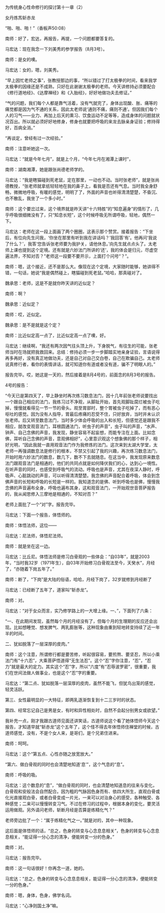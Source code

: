 为传统身心性命修行的探讨第十一章（2）

女丹炼炁斩赤龙

“啪、啪、啪！”（香板声50:08）

南师：好了，宏达，再报告，再提，一个问题都要答复的。

马宏达：现在我念一下刘美秀的参学报告（8月3号）。

南师：是女的噢。

马宏达：女的，嗯，刘美秀。

“早上因忙老师之事”，张教授那边的事，“所以错过了打太极拳的时间，看来我学太极拳的因缘还是不成熟，只好在此谢谢太极拳的老师。今天讲修持必须要配合《修行道地经》、《达摩禅经》和《入胎经》，好好地做功夫去修证。”

“气的问题，我们每个人都是靠气活着，没有气就完了，身体出现酸、胀、痛等的痛觉都是因为气不通的关系，因此太老师说‘通则不痛，痛则不通’。但因我们每个人的习气——业力、再加上后天的熏习、饮食运动不足等等，造成身体的问题就状况百出。所以就必须好好地修身，修身也就要把呼吸的来龙去脉亲身证验；修持得好，百病全消。”

“再谈定，曾经有过一次经验。”

南师：注意听她这一次。

马宏达：“就是今年七月”，就是上个月，“今年七月在湘潭上课时”，

南师：湖南湘潭，她是跟张尚德老师学的。

马宏达：“我是瞎猫碰到死老鼠，定在那里，一动也不动。当时张老师”，就是张尚德教授，“张老师就拿纸轻轻地在我的鼻子上，看我是否还有气息。当时我全身舒畅，微微地呼吸，有暖的感觉，明明了了，外面的声音也听得清清楚楚，不昏沉、也不散乱，我坐了一个多小时。”

南师：这个要岔过来，这个境界就是昨天讲“十六特胜”的“知息遍身”的情形了，几乎呼吸很细微没有了，只“知息长短”，这个时候呼吸无所谓呼吸，轻地，偶然一下。

马宏达：老师在这一段上面画了两个圈圈，这表示那个赞赏。接着报告：“下坐后，有位向先生问我，‘你坐在那里有听到我在讲话吗？’我回答‘有’。他再问‘我说了什么？’，我答‘您告诉张老师要为我护关，请他休息。’向先生就点点头了。太老师上课也提到这个定境。还有就是六妙法门所讲的‘还’，我的体会是归元，尽虚空遍法界，不知对否？”老师这一段要不要开示，上面打个问号“？”。

南师：嗯，这个接近，还不是那么大。像现在这个定境，大家随时能够，她讲得不错，一句话，她说“我是偶然碰上，瞎猫碰到死老鼠。”哈哈，那真碰对了。

魏承思：老师，这是不是就你昨天讲的近似定？

南师：啊？

魏承思：近似定？

南师：哎，近似定。

魏承思：是不是就是这个定？

南师：比近似定高一点了，比近似定高一点了噢，好。

马宏达：继续啊，“我还有两次因气往头顶上升，下身脱气，有往生的可能，张老师当时在场就把我救回来。总结：修持必须一步一步脚踏实地亲身证验，言语说得再多再好，没有真正地做功夫，还是自己对自己交白卷，自己在欺骗自己。太老师说真修行者，看你的表情讲话，就可知道你有道或者没有道，骗不了明眼人的。”

报告完毕。哎，她这是一天的，然后接着是8月4号的，前面念的8月3号的报告。

4号的报告：

“今天已是第四天了，早上静坐时再次练习数息法门，因十几年前张老师说要找出一个跟自己相应的法门，我练习过不净观，从脚趾开始，首先观脚趾腐烂被虫子吃掉，慢慢就看得见一节一节的骨头。观至胃部时，整个胃被虫子吃掉了，而有恶心呕吐的感觉。因为没有人指导，胃最后疼痛的忍受不住，只好放弃，当时并未认识张老师。后又转至数息法门，当时多少体会呼吸的出入和长短，但感觉还是跟我不相应，就改变观音法门，耳根圆通法门，听虫子的声音”，虫子叫的声音，“水声、钟声、自己念佛的声音，我发现，静坐容易不起妄想，而能专注在上面。比如念佛，耳听自己念佛的声音，意观佛相好”，心里意识观这个想象佛的那个样子，相好光明，“因此我就一直用观音法门作为我修炼的法门。这次来到太湖大学堂，太老师一再强调数息法是修行的根本，不禁又引起了我的兴趣，再次练习数息法门，开始时用六妙法门的数息，数几下，数不下去就随息。在这当中，我发现原来数息法门跟观音法门是相通的，他们的共同点就是如何降伏我们的心，达到心一境性。在听声音的同时，也感受到呼吸气的流动。呼吸也是声音，尤其在夜深人静时，呼吸声、心脏跳动的声音，可以听得清清楚楚。我念佛的声音配合着呼吸，体会到念佛声音的长短和呼吸的长短是一样的。我知道念的是佛、听到呼吸也是佛，慢慢我念佛的声音遍布全身，呼吸也遍布其身，这和观音法门，一开始观世音菩萨报告的，我从闻思修入三摩地是相通的，不知对否？”

老师上面批了一个“对”字。报告完毕。

马宏达：下面一个报告，体悟师的。

南师：体悟法师，这位——

马宏达：尼法师，体悟尼法师。

南师：就是坐在这一边。

马宏达：比丘尼。体悟法师是修习白骨观的一些体会：“自03年”，就是2003年，“当时我32岁（1971年生），自03年开始修习白骨观法至今，天癸水”，月经了，“亦随着下岗五年了。”

南师：断了，“下岗”是大陆的俗语，哈哈，月经下岗了，32岁就修到月经断了

马宏达：已经断了五年了，道家叫“斩赤龙”。

南师：对。

马宏达：“对于女众而言，实乃修学路上的一大增上缘。一、”，下面列了六条：

“一、在此期间发现，虽然每个月的月经没有了，但每个月的生理期的反应还会出现。比如想睡觉、想发脾气、两乳膨胀等，这种现象由重到轻地转变持续了近一年半的时间。

二、犹如脱落了一层深厚的皮肉。”

南师：这个注意，所谓修行都是要苦修，听起很容易，要煎熬、要坚忍，所以小乘法门有“十六忍”，大乘菩萨悟道得“无生法忍”。这个“忍”字你注意，“忍”，“忍力”就是最大的定力。其实这个“忍”字，所以“六度”有“忍辱波罗密”，很重要，我们在世间法做人做事业，也是这个“忍”字的重要。

马宏达：“第二点、犹如脱落一层深厚的皮肉，虽然不能飞，但犹鸟出笼的感觉，轻灵活跃。

第三、女性最明显的一大特征，即两乳逐渐恢复到十二三岁时的状态。

第四、经常忘记自己是男是女，有时和异性相处时，自然不会起分别男女或欲望。”

我补充一点，刚才我跟古道师见面还讲笑话，古道师说这个看了她体悟师今天这个报告，才知道早就“斩赤龙”这个五年了，这个怪不得去年体悟师住禅堂的时候，古道师感觉，没有，不是个女人来，是哥们，是个兄弟住进来。

南师：呵呵。

马宏达：这个“第五点、心性亦随之放宽放大。”

“第六、做白骨观的同时也会清楚地知道‘息’”，这个气息的“息”。

南师：呼吸的吸。

马宏达：这个数息的“息”，“做白骨观的同时，也会清楚地知道息的往来与变化，白骨观和安般法会自然配合。因为粗的气脉因色身而有、依四大所生，直观白骨或化光直接观白骨，或者白骨变成一片光，一来可以对治身心的感受，各种触受、各种感觉；二来可以慢慢转变习气。不过在修习的过程中，根据本身的变化，要灵活运用做观。另外请问老师，斩断月经是否算是练精化气？”

老师旁边批了一个：“属于练精化气之一。”就是对的，其中一种现象。

这后面是体悟师的话，“总之，色身的转变与心念息息相关”，色身的转变与心念息息相关，“能证得一分心念的清净，便能转变一分的色身。”

南师：对。

马宏达：报告完毕。

南师：这一句话很好！你再念一道，她的。

马宏达：“总之，色身的转变与心念息息相关，能证得一分心念的清净，便能转变一分的色身。”

南师：嗯，身体，色身，佛学名词。

马宏达：“心净则国土净”嘛。


